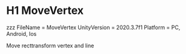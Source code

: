 # H1 MoveVertex
zzz
FileName = MoveVertex
UnityVersion = 2020.3.7f1
Platform = PC, Android, Ios

Move recttransform vertex and line

